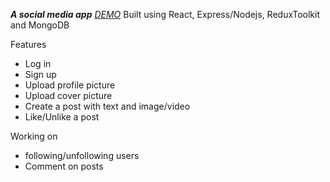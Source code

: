 **_A social media app_**
_[DEMO](https://socio-io.herokuapp.com/)_
Built using React, Express/Nodejs, ReduxToolkit and MongoDB

Features

- Log in
- Sign up
- Upload profile picture
- Upload cover picture
- Create a post with text and image/video
- Like/Unlike a post

Working on

- following/unfollowing users
- Comment on posts
